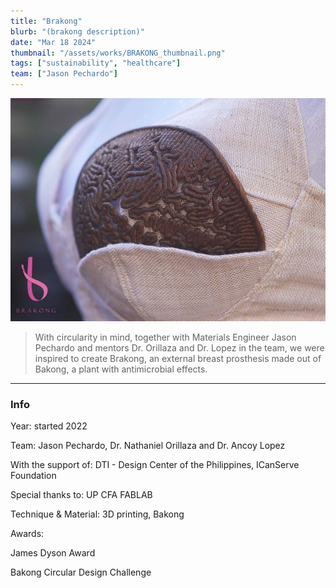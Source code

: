 ```yaml
---
title: "Brakong"
blurb: "(brakong description)"
date: "Mar 18 2024"
thumbnail: "/assets/works/BRAKONG_thumbnail.png"
tags: ["sustainability", "healthcare"]
team: ["Jason Pechardo"]
---
```


![Jaleo](src/assets/works/BRAKONG_main.jpg)

> With circularity in mind, together with Materials Engineer Jason Pechardo and mentors Dr. Orillaza and Dr. Lopez in the team, we were inspired to create Brakong, an external breast prosthesis made out of Bakong, a plant with antimicrobial effects.
---
### Info

Year: started 2022

Team: Jason Pechardo, Dr. Nathaniel Orillaza and Dr. Ancoy Lopez

With the support of: DTI - Design Center of the Philippines, ICanServe Foundation

Special thanks to: UP CFA FABLAB

Technique & Material: 3D printing, Bakong

Awards:

James Dyson Award

Bakong Circular Design Challenge
